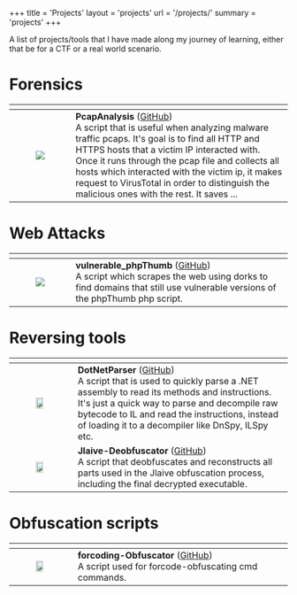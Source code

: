 +++
title = 'Projects'
layout = 'projects'
url = '/projects/'
summary = 'projects'
+++

A list of projects/tools that I have made along my journey of learning, either that be for a CTF or a real world scenario.

# Forensics
<table>
    <thead>
        <tr>
            <th></th>
            <th></th>
        </tr>
    </thead>
    <tbody>
        <tr>
            <td>
                <figure class="align-center ">
                    <img loading="lazy" src="https://www.cloudbric.com/wp-content/uploads/2023/10/IP-reputation-service-lookup-e1512437681827-1.png"/> 
                </figure>
            </td>
            <td>
                <strong>PcapAnalysis</strong> (<a href="https://github.com/connar/PcapAnalysis">GitHub</a>) <br> A script that is useful when analyzing malware traffic pcaps. It's goal is to find all HTTP and HTTPS hosts that a victim IP interacted with. Once it runs through the pcap file and collects all hosts which interacted with the victim ip, it makes request to VirusTotal in order to distinguish the malicious ones with the rest. It saves ...
            </td>
        </tr>
    </tbody>
</table>


# Web Attacks
<table>
    <thead>
        <tr>
            <th></th>
            <th></th>
        </tr>
    </thead>
    <tbody>
        <tr>
            <td>
                <figure class="align-center ">
                    <img loading="lazy" src="/posts/projects/phpthumb.png"  /> 
                </figure>
            </td>
            <td>
                <strong>vulnerable_phpThumb</strong> (<a href="https://github.com/connar/vulnerable_phpThumb">GitHub</a>) <br> A script which scrapes the web using dorks to find domains that still use vulnerable versions of the phpThumb php script.
            </td>
        </tr>
    </tbody>
</table>

# Reversing tools
<table>
    <thead>
        <tr>
            <th></th>
            <th></th>
        </tr>
    </thead>
    <tbody>
        <tr>
            <td>
                <figure class="align-center ">
                    <img loading="lazy" src="https://upload.wikimedia.org/wikipedia/commons/thumb/7/7d/Microsoft_.NET_logo.svg/1024px-Microsoft_.NET_logo.svg.png" style="width: 80%;" /> 
                </figure>
            </td>
            <td>
                <strong>DotNetParser</strong> (<a href="https://github.com/connar/DotNetParser">GitHub</a>) <br> A script that is used to quickly parse a .NET assembly to read its methods and instructions. It's just a quick way to parse and decompile raw bytecode to IL and read the instructions, instead of loading it to a decompiler like DnSpy, ILSpy etc.
            </td>
        </tr>
        <tr>
            <td>
                <figure class="align-center ">
                    <img loading="lazy" src="https://image-optimizer.cyberriskalliance.com/unsafe/768x0/https://files.scmagazine.com/wp-content/uploads/2023/06/BatCloak-e1686584681720.jpg" style="width: 80%;" />
                </figure>
            </td>
            <td>
                <strong>Jlaive-Deobfuscator</strong> (<a href="https://github.com/connar/Jlaive-Deobfuscator">GitHub</a>) <br> A script that deobfuscates and reconstructs all parts used in the Jlaive obfuscation process, including the final decrypted executable.
            </td>
        </tr>
    </tbody>
</table>

# Obfuscation scripts
<table>
    <thead>
        <tr>
            <th></th>
            <th></th>
        </tr>
    </thead>
    <tbody>
        <tr>
            <td>
                <figure class="align-center ">
                    <img loading="lazy" src="/posts/projects/forcoding.png" style="width: 80%;" /> 
                </figure>
            </td>
            <td>
                <strong>forcoding-Obfuscator</strong> (<a href="https://github.com/connar/forcoding-Obfuscator">GitHub</a>) <br> A script used for forcode-obfuscating cmd commands.
            </td>
        </tr>
    </tbody>
</table>